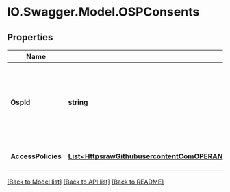 # IO.Swagger.Model.OSPConsents
## Properties

Name | Type | Description | Notes
------------ | ------------- | ------------- | -------------
**OspId** | **string** | The unique ID of the OSP user is subscribed to and these consent policies concern.   | [optional] 
**AccessPolicies** | [**List&lt;HttpsrawGithubusercontentComOPERANDOH2020opApiDocmasterdefinitionsAccessPolicyYamlAccessPolicy&gt;**](HttpsrawGithubusercontentComOPERANDOH2020opApiDocmasterdefinitionsAccessPolicyYamlAccessPolicy.md) | OSP access policies | [optional] 

[[Back to Model list]](../README.md#documentation-for-models) [[Back to API list]](../README.md#documentation-for-api-endpoints) [[Back to README]](../README.md)

